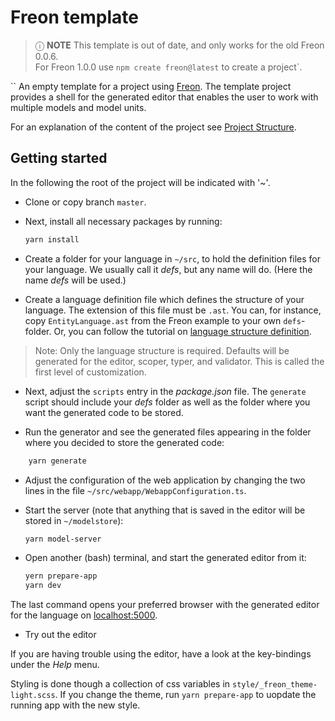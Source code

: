 # Freon template

> &#9432; **NOTE** This template is out of date, and only works for the old Freon 0.0.6.</br>
> For Freon 1.0.0 use `npm create freon@latest` to create a project`.

``
An empty template for a project using <a href="https://www.freon4dsl.dev">Freon</a>. The template
project provides a shell for the generated editor that enables the user to work with multiple models and
model units.

For an explanation of the content of the project see
<a href="https://www.freon4dsl.dev/020_Getting_Started/020_Project_Structure" target="_blank">
Project Structure</a>.

## Getting started

In the following the root of the project will be indicated with '~'.

*   Clone or copy branch `master`.
    
*   Next, install all necessary packages by running:
    ```bash
    yarn install
    ```

*   Create a folder for your language in `~/src`, to hold the definition files for your language.
    We usually call it *defs*, but any name will do. (Here the name *defs* will be used.)

*	Create a language definition file which defines the structure of your language. The
     extension of this file must be `.ast`. You can, for instance, copy
     `EntityLanguage.ast` from the Freon example to your own `defs`-folder. Or, you can follow the
     tutorial on <a href="https://www.freon4dsl.dev/030_Developing_a_Language/010_Default_Level" target="_blank">language structure definition</a>.

> Note: Only the language structure is required. Defaults will be generated for the 
> editor, scoper, typer, and validator. This is called the first level of customization.

*   Next, adjust the `scripts` entry in the *package.json* file. The `generate`
    script should include your *defs* folder as well as the folder where you want the
    generated code to be stored.

*   Run the generator and see the generated files appearing in the folder where you
    decided to store the generated code:

```bash
    yarn generate
```

*   Adjust the configuration of the web application by changing the two lines in the file
    `~/src/webapp/WebappConfiguration.ts`.

*   Start the server (note that anything that is saved in the editor will be stored in `~/modelstore`):
    ```bash
    yarn model-server
    ```

*	Open another (bash) terminal, and start the generated editor from it:
     ```bash
     yern prepare-app
     yarn dev
     ```

The last command opens your preferred browser with the generated editor for the language
on [localhost:5000](http://localhost:5000/).

*   Try out the editor

If you are having trouble using the editor, have a look at the key-bindings under the *Help* menu.

Styling is done though a collection of css variables in `style/_freon_theme-light.scss`.
If you change the theme, run `yarn prepare-app` to uopdate the running app with the new style.
